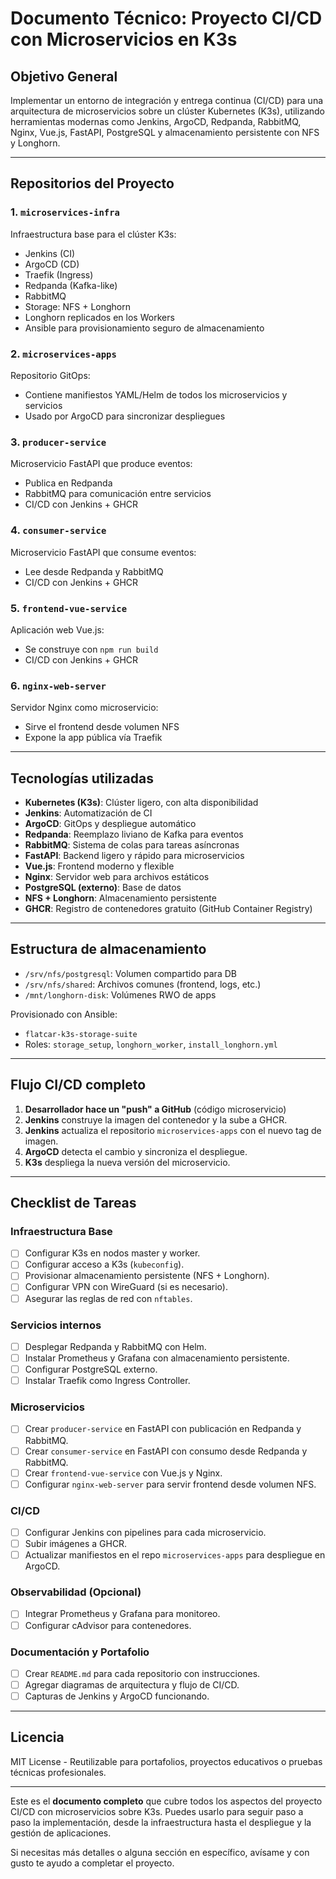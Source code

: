 # Documento Técnico: Proyecto CI/CD con Microservicios en K3s

## Objetivo General

Implementar un entorno de integración y entrega continua (CI/CD) para una arquitectura de microservicios sobre un clúster Kubernetes (K3s), utilizando herramientas modernas como Jenkins, ArgoCD, Redpanda, RabbitMQ, Nginx, Vue.js, FastAPI, PostgreSQL y almacenamiento persistente con NFS y Longhorn.

---

## Repositorios del Proyecto

### 1. `microservices-infra`

Infraestructura base para el clúster K3s:

- Jenkins (CI)
- ArgoCD (CD)
- Traefik (Ingress)
- Redpanda (Kafka-like)
- RabbitMQ
- Storage: NFS + Longhorn
- Longhorn replicados en los Workers
- Ansible para provisionamiento seguro de almacenamiento

### 2. `microservices-apps`

Repositorio GitOps:

- Contiene manifiestos YAML/Helm de todos los microservicios y servicios
- Usado por ArgoCD para sincronizar despliegues

### 3. `producer-service`

Microservicio FastAPI que produce eventos:

- Publica en Redpanda
- RabbitMQ para comunicación entre servicios
- CI/CD con Jenkins + GHCR

### 4. `consumer-service`

Microservicio FastAPI que consume eventos:

- Lee desde Redpanda y RabbitMQ
- CI/CD con Jenkins + GHCR

### 5. `frontend-vue-service`

Aplicación web Vue.js:

- Se construye con `npm run build`
- CI/CD con Jenkins + GHCR

### 6. `nginx-web-server`

Servidor Nginx como microservicio:

- Sirve el frontend desde volumen NFS
- Expone la app pública vía Traefik

---

## Tecnologías utilizadas

- **Kubernetes (K3s)**: Clúster ligero, con alta disponibilidad
- **Jenkins**: Automatización de CI
- **ArgoCD**: GitOps y despliegue automático
- **Redpanda**: Reemplazo liviano de Kafka para eventos
- **RabbitMQ**: Sistema de colas para tareas asíncronas
- **FastAPI**: Backend ligero y rápido para microservicios
- **Vue.js**: Frontend moderno y flexible
- **Nginx**: Servidor web para archivos estáticos
- **PostgreSQL (externo)**: Base de datos
- **NFS + Longhorn**: Almacenamiento persistente
- **GHCR**: Registro de contenedores gratuito (GitHub Container Registry)

---

## Estructura de almacenamiento

- `/srv/nfs/postgresql`: Volumen compartido para DB
- `/srv/nfs/shared`: Archivos comunes (frontend, logs, etc.)
- `/mnt/longhorn-disk`: Volúmenes RWO de apps

Provisionado con Ansible:

- `flatcar-k3s-storage-suite`
- Roles: `storage_setup`, `longhorn_worker`, `install_longhorn.yml`

---

## Flujo CI/CD completo

1. **Desarrollador hace un "push" a GitHub** (código microservicio)
2. **Jenkins** construye la imagen del contenedor y la sube a GHCR.
3. **Jenkins** actualiza el repositorio `microservices-apps` con el nuevo tag de imagen.
4. **ArgoCD** detecta el cambio y sincroniza el despliegue.
5. **K3s** despliega la nueva versión del microservicio.

---

## Checklist de Tareas

### Infraestructura Base

- [ ] Configurar K3s en nodos master y worker.
- [ ] Configurar acceso a K3s (`kubeconfig`).
- [ ] Provisionar almacenamiento persistente (NFS + Longhorn).
- [ ] Configurar VPN con WireGuard (si es necesario).
- [ ] Asegurar las reglas de red con `nftables`.

### Servicios internos

- [ ] Desplegar Redpanda y RabbitMQ con Helm.
- [ ] Instalar Prometheus y Grafana con almacenamiento persistente.
- [ ] Configurar PostgreSQL externo.
- [ ] Instalar Traefik como Ingress Controller.

### Microservicios

- [ ] Crear `producer-service` en FastAPI con publicación en Redpanda y RabbitMQ.
- [ ] Crear `consumer-service` en FastAPI con consumo desde Redpanda y RabbitMQ.
- [ ] Crear `frontend-vue-service` con Vue.js y Nginx.
- [ ] Configurar `nginx-web-server` para servir frontend desde volumen NFS.

### CI/CD

- [ ] Configurar Jenkins con pipelines para cada microservicio.
- [ ] Subir imágenes a GHCR.
- [ ] Actualizar manifiestos en el repo `microservices-apps` para despliegue en ArgoCD.

### Observabilidad (Opcional)

- [ ] Integrar Prometheus y Grafana para monitoreo.
- [ ] Configurar cAdvisor para contenedores.

### Documentación y Portafolio

- [ ] Crear `README.md` para cada repositorio con instrucciones.
- [ ] Agregar diagramas de arquitectura y flujo de CI/CD.
- [ ] Capturas de Jenkins y ArgoCD funcionando.

---

## Licencia

MIT License - Reutilizable para portafolios, proyectos educativos o pruebas técnicas profesionales.

---

Este es el **documento completo** que cubre todos los aspectos del proyecto CI/CD con microservicios sobre K3s. Puedes usarlo para seguir paso a paso la implementación, desde la infraestructura hasta el despliegue y la gestión de aplicaciones.

Si necesitas más detalles o alguna sección en específico, avísame y con gusto te ayudo a completar el proyecto.